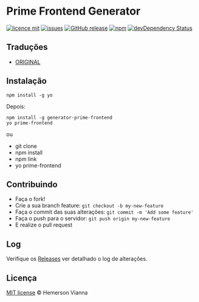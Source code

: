 # Prime Frontend Generator

[![licence mit](https://img.shields.io/badge/license-MIT-blue.svg?style=flat-square)](http://hemersonvianna.mit-license.org/)
[![issues](https://img.shields.io/github/issues/prime-solutions/prime-frontend-generator.svg?style=flat-square)](https://github.com/prime-solutions/prime-frontend-generator/issues)
[![GitHub release](https://img.shields.io/github/release/prime-solutions/prime-frontend-generator.svg?style=flat-square)](https://github.com/prime-solutions/prime-frontend-generator/releases)
[![npm](https://img.shields.io/npm/dt/generator-prime-frontend.svg?style=flat-square)](https://www.npmjs.com/package/generator-prime-frontend)
[![devDependency Status](https://img.shields.io/david/dev/prime-solutions/prime-frontend-generator.svg?style=flat-square)](https://david-dm.org/prime-solutions/prime-frontend-generator#info=devDependencies)

## Traduções

* [ORIGINAL](https://github.com/prime-solutions/prime-frontend-generator/)

## Instalação

```
npm install -g yo
```

Depois: 

```
npm install -g generator-prime-frontend
yo prime-frontend
```

ou

- git clone
- npm install
- npm link
- yo prime-frontend


## Contribuindo

- Faça o fork!
- Crie a sua branch feature: `git checkout -b my-new-feature`
- Faça o commit das suas alterações: `git commit -m 'Add some feature'`
- Faça o push para o servidor: `git push origin my-new-feature`
- E realize o pull request

## Log

Verifique os [Releases](https://github.com/prime-solutions/prime-frontend-generator/releases) ver detalhado o log de alterações.

## Licença

[MIT license](http://hemersonvianna.mit-license.org/) © Hemerson Vianna

